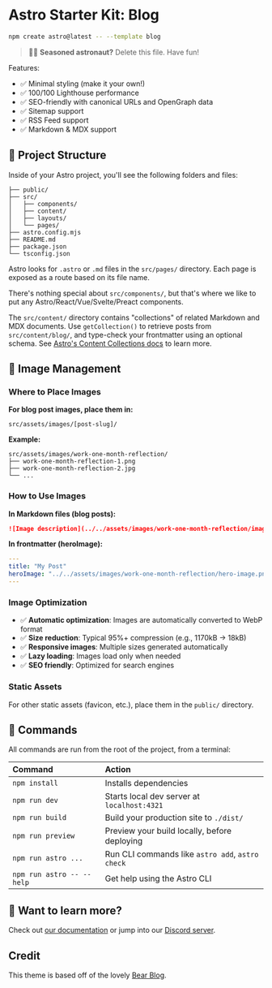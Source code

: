 # Astro Starter Kit: Blog

```sh
npm create astro@latest -- --template blog
```

> 🧑‍🚀 **Seasoned astronaut?** Delete this file. Have fun!

Features:

- ✅ Minimal styling (make it your own!)
- ✅ 100/100 Lighthouse performance
- ✅ SEO-friendly with canonical URLs and OpenGraph data
- ✅ Sitemap support
- ✅ RSS Feed support
- ✅ Markdown & MDX support

## 🚀 Project Structure

Inside of your Astro project, you'll see the following folders and files:

```text
├── public/
├── src/
│   ├── components/
│   ├── content/
│   ├── layouts/
│   └── pages/
├── astro.config.mjs
├── README.md
├── package.json
└── tsconfig.json
```

Astro looks for `.astro` or `.md` files in the `src/pages/` directory. Each page is exposed as a route based on its file name.

There's nothing special about `src/components/`, but that's where we like to put any Astro/React/Vue/Svelte/Preact components.

The `src/content/` directory contains "collections" of related Markdown and MDX documents. Use `getCollection()` to retrieve posts from `src/content/blog/`, and type-check your frontmatter using an optional schema. See [Astro's Content Collections docs](https://docs.astro.build/en/guides/content-collections/) to learn more.

## 📸 Image Management

### Where to Place Images

**For blog post images, place them in:**
```
src/assets/images/[post-slug]/
```

**Example:**
```
src/assets/images/work-one-month-reflection/
├── work-one-month-reflection-1.png
├── work-one-month-reflection-2.jpg
└── ...
```

### How to Use Images

**In Markdown files (blog posts):**
```markdown
![Image description](../../assets/images/work-one-month-reflection/image-name.png)
```

**In frontmatter (heroImage):**
```yaml
---
title: "My Post"
heroImage: "../../assets/images/work-one-month-reflection/hero-image.png"
---
```

### Image Optimization

- ✅ **Automatic optimization**: Images are automatically converted to WebP format
- ✅ **Size reduction**: Typical 95%+ compression (e.g., 1170kB → 18kB)
- ✅ **Responsive images**: Multiple sizes generated automatically
- ✅ **Lazy loading**: Images load only when needed
- ✅ **SEO friendly**: Optimized for search engines

### Static Assets

For other static assets (favicon, etc.), place them in the `public/` directory.

## 🧞 Commands

All commands are run from the root of the project, from a terminal:

| Command                   | Action                                           |
| :------------------------ | :----------------------------------------------- |
| `npm install`             | Installs dependencies                            |
| `npm run dev`             | Starts local dev server at `localhost:4321`      |
| `npm run build`           | Build your production site to `./dist/`          |
| `npm run preview`         | Preview your build locally, before deploying     |
| `npm run astro ...`       | Run CLI commands like `astro add`, `astro check` |
| `npm run astro -- --help` | Get help using the Astro CLI                     |

## 👀 Want to learn more?

Check out [our documentation](https://docs.astro.build) or jump into our [Discord server](https://astro.build/chat).

## Credit

This theme is based off of the lovely [Bear Blog](https://github.com/HermanMartinus/bearblog/).
